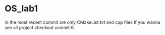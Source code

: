 # OS_lab1
In the most recent commit are only CMakeList.txt and cpp files 
If you wanna see all project checkout commit 6.
